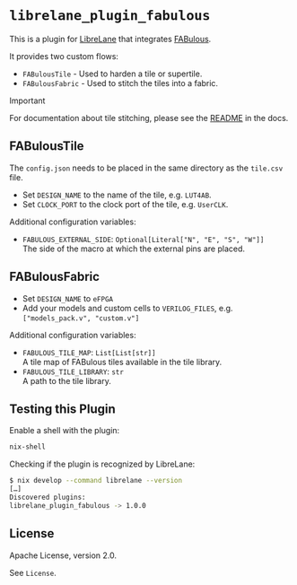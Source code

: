 # `librelane_plugin_fabulous`

This is a plugin for [LibreLane](https://github.com/librelane/librelane) that integrates [FABulous](https://github.com/FPGA-Research/FABulous).

It provides two custom flows:

- `FABulousTile` - Used to harden a tile or supertile.
- `FABulousFabric` - Used to stitch the tiles into a fabric.

> [!IMPORTANT]
> For documentation about tile stitching, please see the [README](docs/README.md) in the docs.

## FABulousTile

The `config.json` needs to be placed in the same directory as the `tile.csv` file.

- Set `DESIGN_NAME` to the name of the tile, e.g. `LUT4AB`.
- Set `CLOCK_PORT` to the clock port of the tile, e.g. `UserCLK`.

Additional configuration variables:

- `FABULOUS_EXTERNAL_SIDE`: `Optional[Literal["N", "E", "S", "W"]]`  
  The side of the macro at which the external pins are placed.

## FABulousFabric

- Set `DESIGN_NAME` to `eFPGA`
- Add your models and custom cells to `VERILOG_FILES`, e.g. `["models_pack.v", "custom.v"]`

Additional configuration variables:

- `FABULOUS_TILE_MAP`: `List[List[str]]`  
  A tile map of FABulous tiles available in the tile library.
- `FABULOUS_TILE_LIBRARY`: `str`  
  A path to the tile library.

## Testing this Plugin

Enable a shell with the plugin:

```bash
nix-shell
```

Checking if the plugin is recognized by LibreLane:

```bash
$ nix develop --command librelane --version
[…]
Discovered plugins:
librelane_plugin_fabulous -> 1.0.0
```

## License

Apache License, version 2.0.

See `License`.

